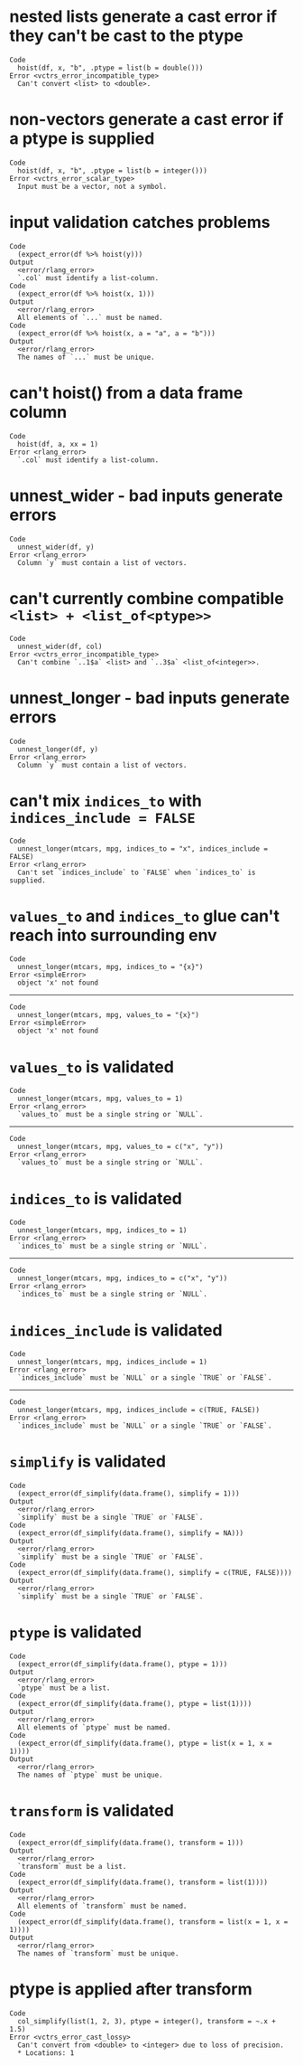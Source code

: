 # nested lists generate a cast error if they can't be cast to the ptype

    Code
      hoist(df, x, "b", .ptype = list(b = double()))
    Error <vctrs_error_incompatible_type>
      Can't convert <list> to <double>.

# non-vectors generate a cast error if a ptype is supplied

    Code
      hoist(df, x, "b", .ptype = list(b = integer()))
    Error <vctrs_error_scalar_type>
      Input must be a vector, not a symbol.

# input validation catches problems

    Code
      (expect_error(df %>% hoist(y)))
    Output
      <error/rlang_error>
      `.col` must identify a list-column.
    Code
      (expect_error(df %>% hoist(x, 1)))
    Output
      <error/rlang_error>
      All elements of `...` must be named.
    Code
      (expect_error(df %>% hoist(x, a = "a", a = "b")))
    Output
      <error/rlang_error>
      The names of `...` must be unique.

# can't hoist() from a data frame column

    Code
      hoist(df, a, xx = 1)
    Error <rlang_error>
      `.col` must identify a list-column.

# unnest_wider - bad inputs generate errors

    Code
      unnest_wider(df, y)
    Error <rlang_error>
      Column `y` must contain a list of vectors.

# can't currently combine compatible `<list> + <list_of<ptype>>`

    Code
      unnest_wider(df, col)
    Error <vctrs_error_incompatible_type>
      Can't combine `..1$a` <list> and `..3$a` <list_of<integer>>.

# unnest_longer - bad inputs generate errors

    Code
      unnest_longer(df, y)
    Error <rlang_error>
      Column `y` must contain a list of vectors.

# can't mix `indices_to` with `indices_include = FALSE`

    Code
      unnest_longer(mtcars, mpg, indices_to = "x", indices_include = FALSE)
    Error <rlang_error>
      Can't set `indices_include` to `FALSE` when `indices_to` is supplied.

# `values_to` and `indices_to` glue can't reach into surrounding env

    Code
      unnest_longer(mtcars, mpg, indices_to = "{x}")
    Error <simpleError>
      object 'x' not found

---

    Code
      unnest_longer(mtcars, mpg, values_to = "{x}")
    Error <simpleError>
      object 'x' not found

# `values_to` is validated

    Code
      unnest_longer(mtcars, mpg, values_to = 1)
    Error <rlang_error>
      `values_to` must be a single string or `NULL`.

---

    Code
      unnest_longer(mtcars, mpg, values_to = c("x", "y"))
    Error <rlang_error>
      `values_to` must be a single string or `NULL`.

# `indices_to` is validated

    Code
      unnest_longer(mtcars, mpg, indices_to = 1)
    Error <rlang_error>
      `indices_to` must be a single string or `NULL`.

---

    Code
      unnest_longer(mtcars, mpg, indices_to = c("x", "y"))
    Error <rlang_error>
      `indices_to` must be a single string or `NULL`.

# `indices_include` is validated

    Code
      unnest_longer(mtcars, mpg, indices_include = 1)
    Error <rlang_error>
      `indices_include` must be `NULL` or a single `TRUE` or `FALSE`.

---

    Code
      unnest_longer(mtcars, mpg, indices_include = c(TRUE, FALSE))
    Error <rlang_error>
      `indices_include` must be `NULL` or a single `TRUE` or `FALSE`.

# `simplify` is validated

    Code
      (expect_error(df_simplify(data.frame(), simplify = 1)))
    Output
      <error/rlang_error>
      `simplify` must be a single `TRUE` or `FALSE`.
    Code
      (expect_error(df_simplify(data.frame(), simplify = NA)))
    Output
      <error/rlang_error>
      `simplify` must be a single `TRUE` or `FALSE`.
    Code
      (expect_error(df_simplify(data.frame(), simplify = c(TRUE, FALSE))))
    Output
      <error/rlang_error>
      `simplify` must be a single `TRUE` or `FALSE`.

# `ptype` is validated

    Code
      (expect_error(df_simplify(data.frame(), ptype = 1)))
    Output
      <error/rlang_error>
      `ptype` must be a list.
    Code
      (expect_error(df_simplify(data.frame(), ptype = list(1))))
    Output
      <error/rlang_error>
      All elements of `ptype` must be named.
    Code
      (expect_error(df_simplify(data.frame(), ptype = list(x = 1, x = 1))))
    Output
      <error/rlang_error>
      The names of `ptype` must be unique.

# `transform` is validated

    Code
      (expect_error(df_simplify(data.frame(), transform = 1)))
    Output
      <error/rlang_error>
      `transform` must be a list.
    Code
      (expect_error(df_simplify(data.frame(), transform = list(1))))
    Output
      <error/rlang_error>
      All elements of `transform` must be named.
    Code
      (expect_error(df_simplify(data.frame(), transform = list(x = 1, x = 1))))
    Output
      <error/rlang_error>
      The names of `transform` must be unique.

# ptype is applied after transform

    Code
      col_simplify(list(1, 2, 3), ptype = integer(), transform = ~.x + 1.5)
    Error <vctrs_error_cast_lossy>
      Can't convert from <double> to <integer> due to loss of precision.
      * Locations: 1

